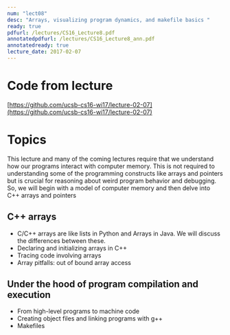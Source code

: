 ```yaml
---
num: "lect08"
desc: "Arrays, visualizing program dynamics, and makefile basics "
ready: true
pdfurl: /lectures/CS16_Lecture8.pdf
annotatedpdfurl: /lectures/CS16_Lecture8_ann.pdf
annotatedready: true
lecture_date: 2017-02-07 
---
```

# Code from lecture
[https://github.com/ucsb-cs16-wi17/lecture-02-07](https://github.com/ucsb-cs16-wi17/lecture-02-07)

# Topics
This lecture and many of the coming lectures require that we understand how our programs interact with computer memory. This is not required to understanding some of the programming constructs like arrays and pointers but is crucial for reasoning about weird program behavior and debugging. So, we will begin with a model of computer memory and then delve into C++ arrays and pointers

## C++ arrays
* C/C++ arrays are like lists in Python and Arrays in Java. We will discuss the differences between these.
* Declaring and initializing arrays in C++
* Tracing code involving arrays
* Array pitfalls: out of bound array access



## Under the hood of program compilation and execution
* From high-level programs to machine code
* Creating object files and linking programs with g++
* Makefiles

 









